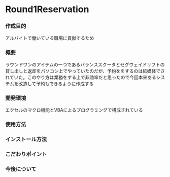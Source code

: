 # Round1Reservation

### 作成目的
アルバイトで働いている職場に貢献するため

### 概要
ラウンドワンのアイテムの一つであるバランススクータとセグウェイドリフトの貸し出しと返却をパソコン上でやっていたのだが、予約ををするのは紙媒体でされていた。このやり方は業務をする上で非効率だと思ったので今回本来あるシステムを改造して予約もできるように作成する

### 開発環境
エクセルのマクロ機能とVBAによるプログラミングで構成されている

### 使用方法

### インストール方法

### こだわりポイント

### 今後について
